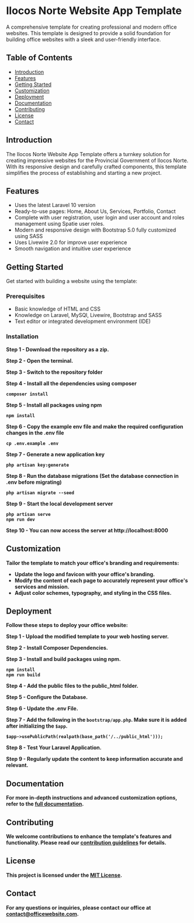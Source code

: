 # Ilocos Norte Website App Template

A comprehensive template for creating professional and modern office websites. This template is designed to provide a solid foundation for building office websites with a sleek and user-friendly interface.

## Table of Contents

-   [Introduction](#introduction)
-   [Features](#features)
-   [Getting Started](#getting-started)
-   [Customization](#customization)
-   [Deployment](#Deployment)
-   [Documentation](#documentation)
-   [Contributing](#contributing)
-   [License](#license)
-   [Contact](#contact)

## Introduction

The Ilocos Norte Website App Template offers a turnkey solution for creating impressive websites for the Provincial Government of Ilocos Norte. With its responsive design and carefully crafted components, this template simplifies the process of establishing and starting a new project.

## Features

-   Uses the latest Laravel 10 version
-   Ready-to-use pages: Home, About Us, Services, Portfolio, Contact
-   Complete with user registration, user login and user account and roles management using Spatie user roles.
-   Modern and responsive design with Bootstrap 5.0 fully customized using SASS
-   Uses Livewire 2.0 for improve user experience
-   Smooth navigation and intuitive user experience

## Getting Started

Get started with building a website using the template:

### Prerequisites

-   Basic knowledge of HTML and CSS
-   Knowledge on Laravel, MySQl, Livewire, Bootstrap and SASS
-   Text editor or integrated development environment (IDE)

### Installation

<b>Step 1 - Download the repository as a zip.</b>

<b>Step 2 - Open the terminal.

<b>Step 3 - Switch to the repository folder</b>

<b>Step 4 - Install all the dependencies using composer</b>

    composer install

<b>Step 5 - Install all packages using npm</b>

    npm install

<b>Step 6 - Copy the example env file and make the required configuration changes in the .env file</b>

    cp .env.example .env

<b>Step 7 - Generate a new application key</b>

    php artisan key:generate

<b>Step 8 - Run the database migrations (**Set the database connection in .env before migrating**)</b>

    php artisan migrate --seed

<b>Step 9 - Start the local development server</b>

    php artisan serve
    npm run dev

<b>Step 10 - You can now access the server at http://localhost:8000</b>

## Customization

Tailor the template to match your office's branding and requirements:

-   Update the logo and favicon with your office's branding.
-   Modify the content of each page to accurately represent your office's services and mission.
-   Adjust color schemes, typography, and styling in the CSS files.

## Deployment

Follow these steps to deploy your office website:

<p>Step 1 - Upload the modified template to your web hosting server.</p>
<p>Step 2 - Install Composer Dependencies.</p>
<p>Step 3 - Install and build packages using npm.</p>

    npm install
    npm run build

<p>Step 4 - Add the public files to the public_html folder.</p>
<p>Step 5 - Configure the Database.</p>
<p>Step 6 - Update the .env File.</p>
<p>Step 7 - Add the following in the <code>bootstrap/app.php</code>. Make sure it is added after initializing the <code>$app</code>.</p>

    $app->usePublicPath(realpath(base_path('/../public_html')));

<p>Step 8 - Test Your Laravel Application.</p>
<p>Step 9 - Regularly update the content to keep information accurate and relevant.</p>

## Documentation

For more in-depth instructions and advanced customization options, refer to the [full documentation](link-to-documentation).

## Contributing

We welcome contributions to enhance the template's features and functionality. Please read our [contribution guidelines](CONTRIBUTING.md) for details.

## License

This project is licensed under the [MIT License](LICENSE).

## Contact

For any questions or inquiries, please contact our office at [contact@officewebsite.com](mailto:contact@officewebsite.com).
